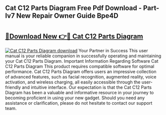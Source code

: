 ## Cat C12 Parts Diagram Free Pdf Download - Part-Iv7 New Repair Owner Guide Bpe4D

# <h2><a href="http://dfql5kt.blite.top/?on=Cat+C12+Parts+Diagram">🔗Download New 👉🔴 Cat C12 Parts Diagram</a></h2>

[![Cat C12 Parts Diagram download](https://i.imgur.com/lujVjoI.png)](http://dfql5kt.blite.top/?on=Cat+C12+Parts+Diagram)
Your Partner in Success This user manual is your reliable companion in successfully operating and maintaining your Cat C12 Parts Diagram. Important Information Regarding Software Cat C12 Parts Diagram This product requires compatible software for optimal performance. Cat C12 Parts Diagram offers users an impressive collection of advanced features, such as facial recognition, augmented reality, voice activation, and wireless charging, all easily accessible through the user-friendly and intuitive interface. Our expectation is that the Cat C12 Parts Diagram has been a valuable and informative resource in your journey to becoming proficient in using your new gadget. Should you need any assistance or clarification, please do not hesitate to contact our support team.
